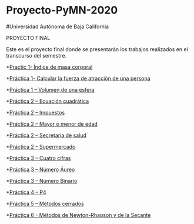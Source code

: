 # Proyecto-PyMN-2020
#Universidad Autónoma de Baja California

PROYECTO FINAL 


Este es el proyecto final donde se presentarán  los trabajos  realizados en el transcurso del semestre. 

*[Practic 1- Índice de masa corporal ](https://github.com/Andrik25/Proyecto-PyMN-2020/blob/main/P1-CALCULAR-EL-INDICE-DE-MASA-CORPORAL.)

*[Práctica 1- Calcular la fuerza de atracción de una persona ](https://github.com/Andrik25/Proyecto-PyMN-2020/blob/main/P1-CALCULAR-LA-FUERZA-DE-ATRACCION-DEL-PESO-DE-UNA-PERSONA.)

*[Práctica 1 – Volumen  de una esfera](https://github.com/Andrik25/Proyecto-PyMN-2020/blob/main/P1-Volumen-de-una-esfera.c)

*[Práctica 2 – Ecuación cuadrática](https://github.com/Andrik25/Proyecto-PyMN-2020/blob/main/P2-Ecuacion-Cuadratica.)

*[Práctica 2 – Impuestos](https://github.com/Andrik25/Proyecto-PyMN-2020/blob/main/P2-IMPUESTOS.c)

*[Práctica 2 – Mayor o menor de  edad](https://github.com/Andrik25/Proyecto-PyMN-2020/blob/main/P2-Mayor-o-menor-de-edad.)

*[Práctica 2 – Secretaria de salud ](https://github.com/Andrik25/Proyecto-PyMN-2020/blob/main/P2-SECRETARIA-DE-SALUD.c)

*[Práctica 2 – Supermercado ](https://github.com/Andrik25/Proyecto-PyMN-2020/blob/main/P2-SUPERMERCADO.)

*[Práctica 3 – Cuatro cifras](https://github.com/Andrik25/Proyecto-PyMN-2020/blob/main/P3-4-cifras.)

*[Práctica 3 – Número Áureo ](https://github.com/Andrik25/Proyecto-PyMN-2020/blob/main/P3-Numero-Aureo.c)

*[Práctica 3 – Número Binario ](https://github.com/Andrik25/Proyecto-PyMN-2020/blob/main/P3-Numero-Binario.)

*[Práctica 4 – P4](https://github.com/Andrik25/Proyecto-PyMN-2020/blob/main/P4.)

*[Práctica 5 – Métodos cerrados](https://github.com/Andrik25/Proyecto-PyMN-2020/blob/main/P5-Metodos-cerrados.)

*[Práctica 6 - Métodos de Newton-Rhapson y de la Secante](https://github.com/Andrik25/Proyecto-PyMN-2020/blob/main/P6-Metodos-de-Newton-Rhapson-y-de-la-Secante.)
